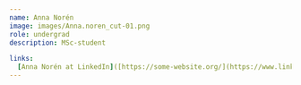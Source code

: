 ```yaml
---
name: Anna Norén
image: images/Anna.noren_cut-01.png
role: undergrad
description: MSc-student

links:
  [Anna Norén at LinkedIn]([https://some-website.org/](https://www.linkedin.com/in/anna-nor%C3%A9n-984b65149/)
---
```





